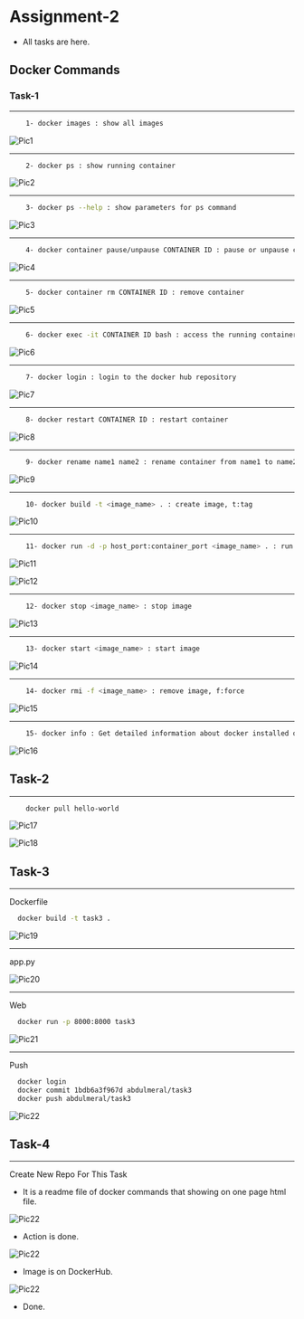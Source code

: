 # Assignment-2
* All tasks are here.
## Docker Commands

### Task-1
<hr>

```bash
    1- docker images : show all images
```  

![Pic1](./screenshots/dockerimages.png)
<hr>

```bash
    2- docker ps : show running container
```  

![Pic2](./screenshots/dockerps.png)

<hr> 

```bash
    3- docker ps --help : show parameters for ps command
``` 

![Pic3](./screenshots/dockerpshelp.png)

<hr> 

```bash
    4- docker container pause/unpause CONTAINER ID : pause or unpause container 
```

![Pic4](./screenshots/dockerpause.png)

<hr> 

```bash
    5- docker container rm CONTAINER ID : remove container 
```

![Pic5](./screenshots/rmcontainer.png)

<hr> 

```bash
    6- docker exec -it CONTAINER ID bash : access the running container
```

![Pic6](./screenshots/accesscontainer.png)

<hr> 

```bash
    7- docker login : login to the docker hub repository
```

![Pic7](./screenshots/rmcontainer.png)

<hr> 

```bash
    8- docker restart CONTAINER ID : restart container
```

![Pic8](./screenshots/restartcont.png)

<hr> 

```bash
    9- docker rename name1 name2 : rename container from name1 to name2
```

![Pic9](./screenshots/rename.png)

<hr> 

```bash
    10- docker build -t <image_name> . : create image, t:tag
```

![Pic10](./screenshots/build.png)

<hr> 

```bash
    11- docker run -d -p host_port:container_port <image_name> . : run image
```

![Pic11](./screenshots/run.png)

![Pic12](./screenshots/runweb.png)

<hr> 

```bash
    12- docker stop <image_name> : stop image
```

![Pic13](./screenshots/stop.png)

<hr> 

```bash
    13- docker start <image_name> : start image
```

![Pic14](./screenshots/start.png)

<hr> 

```bash
    14- docker rmi -f <image_name> : remove image, f:force
```

![Pic15](./screenshots/rmimage.png)

<hr> 

```bash
    15- docker info : Get detailed information about docker installed on the system including the kernel version, number of containers
```

![Pic16](./screenshots/info.png)


## Task-2

<hr> 

```bash
    docker pull hello-world
```

![Pic17](./screenshots/2helloworld.png)

![Pic18](./screenshots/2hellocorrect.png)

## Task-3

<hr> Dockerfile

```bash
  docker build -t task3 . 
``` 

![Pic19](./screenshots/3docker.png)

<hr> app.py

![Pic20](./screenshots/3apppy.png)

<hr> Web

```bash
  docker run -p 8000:8000 task3
``` 

![Pic21](./screenshots/3web.png)

<hr> Push

```bash
  docker login
  docker commit 1bdb6a3f967d abdulmeral/task3
  docker push abdulmeral/task3
``` 
![Pic22](./screenshots/hub.png)

## Task-4

<hr> Create New Repo For This Task

- It is a readme file of docker commands that showing on one page html file. 

![Pic22](./screenshots/4git.png)

- Action is done. 

![Pic22](./screenshots/4action.png)

- Image is on DockerHub. 

![Pic22](./screenshots/4hub.png)

* Done.
